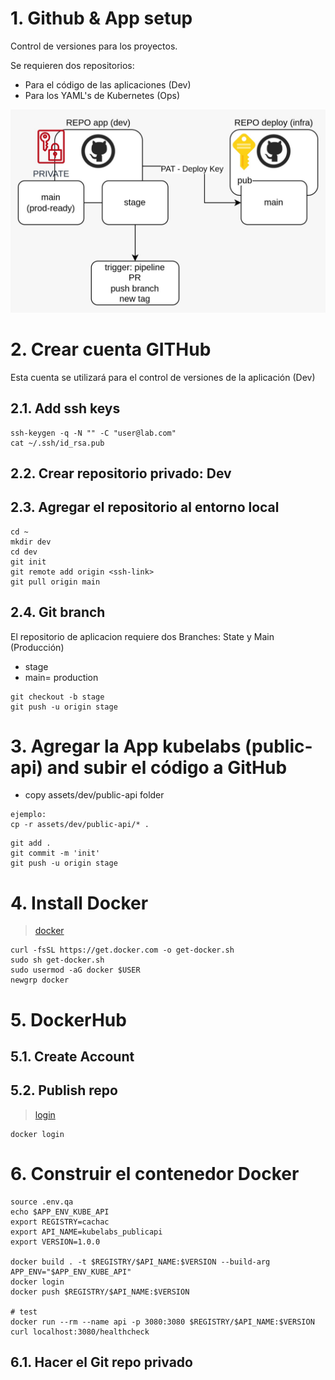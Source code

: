 
# 1. Github & App setup <!-- omit in TOC-->
Control de versiones para los proyectos.

Se requieren dos repositorios:

- Para el código de las aplicaciones (Dev)
- Para los YAML's de Kubernetes (Ops)


![git repos](./assets/img/git.jpeg)

# 2. Crear cuenta GITHub
Esta cuenta se utilizará para el control de versiones de la aplicación (Dev)
## 2.1. Add ssh keys
```vim
ssh-keygen -q -N "" -C "user@lab.com"
cat ~/.ssh/id_rsa.pub
```

## 2.2. Crear repositorio privado: Dev
## 2.3. Agregar el repositorio al entorno local
```vim
cd ~
mkdir dev
cd dev
git init
git remote add origin <ssh-link>
git pull origin main
```

## 2.4. Git branch
El repositorio de aplicacion requiere dos Branches: State y Main (Producción)

- stage
- main= production

```vim
git checkout -b stage
git push -u origin stage
```

# 3. Agregar la App kubelabs (public-api) and subir el código a GitHub
- copy assets/dev/public-api folder
```vim
ejemplo:
cp -r assets/dev/public-api/* .
```
```vim
git add .
git commit -m 'init'
git push -u origin stage
```

# 4. Install Docker
> [docker](https://docs.docker.com/engine/install/ubuntu/)
```vim
curl -fsSL https://get.docker.com -o get-docker.sh
sudo sh get-docker.sh
sudo usermod -aG docker $USER
newgrp docker
```


# 5. DockerHub

## 5.1. Create Account
## 5.2. Publish repo
> [login](https://docs.docker.com/engine/reference/commandline/login/)
```vim
docker login
```

# 6. Construir el contenedor Docker
```vim
source .env.qa
echo $APP_ENV_KUBE_API
export REGISTRY=cachac
export API_NAME=kubelabs_publicapi
export VERSION=1.0.0

docker build . -t $REGISTRY/$API_NAME:$VERSION --build-arg APP_ENV="$APP_ENV_KUBE_API"
docker login
docker push $REGISTRY/$API_NAME:$VERSION

# test
docker run --rm --name api -p 3080:3080 $REGISTRY/$API_NAME:$VERSION
curl localhost:3080/healthcheck
```


## 6.1. Hacer el Git repo privado
